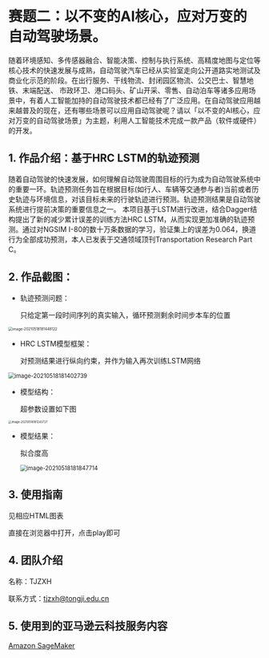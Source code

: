 # 赛题二：以不变的AI核心，应对万变的自动驾驶场景。
随着环境感知、多传感器融合、智能决策、控制与执行系统、高精度地图与定位等核心技术的快速发展与成熟，自动驾驶汽车已经从实验室走向公开道路实地测试及商业化示范的阶段。在出行服务、干线物流、封闭园区物流、公交巴士、智慧地铁、末端配送、 市政环卫、港口码头、矿山开采、零售、自动泊车等诸多应用场景中，有着人工智能加持的自动驾驶技术都已经有了广泛应用。在自动驾驶应用越来越普及的现在，还有哪些场景可以应用自动驾驶呢？请以「以不变的AI核心，应对万变的自动驾驶场景」为主题，利用人工智能技术完成一款产品（软件或硬件）的开发。

## 1. 作品介绍：基于HRC LSTM的轨迹预测

随着自动驾驶的快速发展，如何理解自动驾驶周围目标的行为成为自动驾驶系统中的重要一环。轨迹预测任务旨在根据目标(如行人、车辆等交通参与者)当前或者历史轨迹与环境信息，对该目标未来的行驶轨迹进行预测。轨迹预测结果是自动驾驶系统进行提前决策的重要信息之一。
本项目基于LSTM进行改进，结合Dagger结构提出了新的减少累计误差的训练方法HRC LSTM，从而实现更加准确的轨迹预测。通过对NGSIM I-80的数十万条数据的学习，验证集上的误差为0.064，换道行为全部成功预测，本人已发表于交通领域顶刊Transportation Research Part C。

## 2. 作品截图：

- 轨迹预测问题：

  只给定第一段时间序列的真实输入，循环预测剩余时间步本车的位置

<img src="https://github.com/tjzxh/amazonaws-hackathon-2021/blob/main/%E4%BB%A5%E4%B8%8D%E5%8F%98%E7%9A%84AI%E6%A0%B8%E5%BF%83%EF%BC%8C%E5%BA%94%E5%AF%B9%E4%B8%87%E5%8F%98%E7%9A%84%E8%87%AA%E5%8A%A8%E9%A9%BE%E9%A9%B6%E5%9C%BA%E6%99%AF%E3%80%82/%E5%9F%BA%E4%BA%8EHRC%20LSTM%E7%9A%84%E8%BD%A8%E8%BF%B9%E9%A2%84%E6%B5%8B%20-%20TJZXH/pic/1.png" alt="image-20210518181448122" style="zoom:50%;" />

- HRC LSTM模型框架：

  对预测结果进行纵向约束，并作为输入再次训练LSTM网络

<img src="https://github.com/tjzxh/amazonaws-hackathon-2021/blob/main/%E4%BB%A5%E4%B8%8D%E5%8F%98%E7%9A%84AI%E6%A0%B8%E5%BF%83%EF%BC%8C%E5%BA%94%E5%AF%B9%E4%B8%87%E5%8F%98%E7%9A%84%E8%87%AA%E5%8A%A8%E9%A9%BE%E9%A9%B6%E5%9C%BA%E6%99%AF%E3%80%82/%E5%9F%BA%E4%BA%8EHRC%20LSTM%E7%9A%84%E8%BD%A8%E8%BF%B9%E9%A2%84%E6%B5%8B%20-%20TJZXH/pic/2.png" alt="image-20210518181402739" style="zoom: 80%;" />

- 模型结构：

  超参数设置如下图

<img src="https://github.com/tjzxh/amazonaws-hackathon-2021/blob/main/%E4%BB%A5%E4%B8%8D%E5%8F%98%E7%9A%84AI%E6%A0%B8%E5%BF%83%EF%BC%8C%E5%BA%94%E5%AF%B9%E4%B8%87%E5%8F%98%E7%9A%84%E8%87%AA%E5%8A%A8%E9%A9%BE%E9%A9%B6%E5%9C%BA%E6%99%AF%E3%80%82/%E5%9F%BA%E4%BA%8EHRC%20LSTM%E7%9A%84%E8%BD%A8%E8%BF%B9%E9%A2%84%E6%B5%8B%20-%20TJZXH/pic/3.png" alt="image-20210518181243727" style="zoom: 40%;" />

- 模型结果：

  拟合度高

  <img src="https://github.com/tjzxh/amazonaws-hackathon-2021/blob/main/%E4%BB%A5%E4%B8%8D%E5%8F%98%E7%9A%84AI%E6%A0%B8%E5%BF%83%EF%BC%8C%E5%BA%94%E5%AF%B9%E4%B8%87%E5%8F%98%E7%9A%84%E8%87%AA%E5%8A%A8%E9%A9%BE%E9%A9%B6%E5%9C%BA%E6%99%AF%E3%80%82/%E5%9F%BA%E4%BA%8EHRC%20LSTM%E7%9A%84%E8%BD%A8%E8%BF%B9%E9%A2%84%E6%B5%8B%20-%20TJZXH/pic/4.png" alt="image-20210518181847714" style="zoom: 80%;" />

## 3. 使用指南

见相应HTML图表

直接在浏览器中打开，点击play即可

## 4. 团队介绍

名称：TJZXH

联系方式：tjzxh@tongji.edu.cn

## 5. 使用到的亚马逊云科技服务内容

[Amazon SageMaker](https://console.amazonaws.cn/sagemaker/home?region=cn-north-1#/landing)

